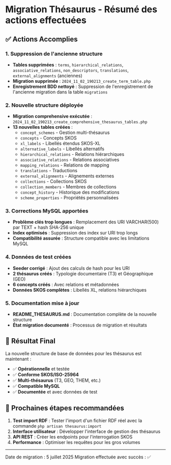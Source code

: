 # Migration Thésaurus - Résumé des actions effectuées

## ✅ Actions Accomplies

### 1. Suppression de l'ancienne structure
- **Tables supprimées** : `terms`, `hierarchical_relations`, `associative_relations`, `non_descriptors`, `translations`, `external_alignments` (anciennes)
- **Migration supprimée** : `2024_11_02_190213_create_term_table.php`
- **Enregistrement BDD nettoyé** : Suppression de l'enregistrement de l'ancienne migration dans la table `migrations`

### 2. Nouvelle structure déployée
- **Migration comprehensive exécutée** : `2024_11_02_190213_create_comprehensive_thesaurus_tables.php`
- **13 nouvelles tables créées** :
  - `concept_schemes` - Gestion multi-thésaurus
  - `concepts` - Concepts SKOS
  - `xl_labels` - Libellés étendus SKOS-XL
  - `alternative_labels` - Libellés alternatifs
  - `hierarchical_relations` - Relations hiérarchiques
  - `associative_relations` - Relations associatives
  - `mapping_relations` - Relations de mapping
  - `translations` - Traductions
  - `external_alignments` - Alignements externes
  - `collections` - Collections SKOS
  - `collection_members` - Membres de collections
  - `concept_history` - Historique des modifications
  - `scheme_properties` - Propriétés personnalisées

### 3. Corrections MySQL apportées
- **Problème clés trop longues** : Remplacement des URI VARCHAR(500) par TEXT + hash SHA-256 unique
- **Index optimisés** : Suppression des index sur URI trop longs
- **Compatibilité assurée** : Structure compatible avec les limitations MySQL

### 4. Données de test créées
- **Seeder corrigé** : Ajout des calculs de hash pour les URI
- **2 thésaurus créés** : Typologie documentaire (T3) et Géographique (GEO)
- **6 concepts créés** : Avec relations et métadonnées
- **Données SKOS complètes** : Libellés XL, relations hiérarchiques

### 5. Documentation mise à jour
- **README_THESAURUS.md** : Documentation complète de la nouvelle structure
- **État migration documenté** : Processus de migration et résultats

## 🎯 Résultat Final

La nouvelle structure de base de données pour les thésaurus est maintenant :
- ✅ **Opérationnelle** et testée
- ✅ **Conforme SKOS/ISO-25964**
- ✅ **Multi-thésaurus** (T3, GEO, THEM, etc.)
- ✅ **Compatible MySQL**
- ✅ **Documentée** et avec données de test

## 🚀 Prochaines étapes recommandées

1. **Test import RDF** : Tester l'import d'un fichier RDF réel avec la commande `php artisan thesaurus:import`
2. **Interface utilisateur** : Développer l'interface de gestion des thésaurus
3. **API REST** : Créer les endpoints pour l'interrogation SKOS
4. **Performance** : Optimiser les requêtes pour les gros volumes

---
Date de migration : 5 juillet 2025
Migration effectuée avec succès : ✅
